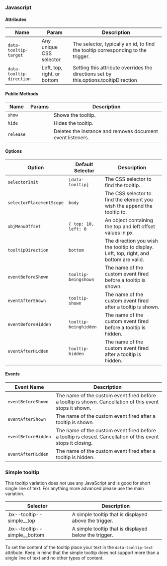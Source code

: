 ### Javascript

#### Attributes

| Name                | Param          | Description   |
|---------------------|-----------------|---------------|
| `data-tooltip-target`| Any unique CSS selector | The selector, typically an id, to find the tooltip corresponding to the trigger. |
| `data-tooltip-direction`| Left, top, right, or bottom | Setting this attribute overrides the directions set by this.options.tooltipDirection |

#### Public Methods

| Name                | Params          | Description   |
|---------------------|-----------------|---------------|
| `show`       | | Shows the tooltip. |
| `hide`       | | Hides the tooltip. |
| `release`     | | Deletes the instance and removes document event listeners. |

#### Options

| Option                   | Default Selector                | Description                                                                            |
|--------------------------|---------------------------------|----------------------------------------------------------------------------------------|
| `selectorInit`           | `[data-tooltip]`                   | The CSS selector to find the tooltip.
| `selectorPlacementScope`           | `body`                | The CSS selector to find the element you wish the append the tooltip to.
| `objMenuOffset`    | `{ top: 10, left: 0`        | An object containing the top and left offset values in px
| `tooltipDirection`         | `bottom`           | The direction you wish the tooltip to display. Left, top, right, and bottom are valid.
| `eventBeforeShown`         | `tooltip-beingshown`           |  The name of the custom event fired before a tooltip is shown. |
| `eventAfterShown`         | `tooltip-shown`           |  The name of the custom event fired after a tooltip is shown. |
| `eventBeforeHidden`         | `tooltip-beinghidden`           |  The name of the custom event fired before a tooltip is hidden. |
| `eventAfterHidden`        | `tooltip-hidden`           |  The name of the custom event fired after a tooltip is hidden. |

#### Events

| Event Name             | Description                                            |
|------------------------|--------------------------------------------------------|
| `eventBeforeShown`  | The name of the custom event fired before a tooltip is shown. Cancellation of this event stops it shown. |
| `eventAfterShown`   | The name of the custom event fired after a tooltip is shown. |
| `eventBeforeHidden` | The name of the custom event fired before a tooltip is closed. Cancellation of this event stops it closing. |
| `eventAfterHidden`  | The name of the custom event fired after a tooltip is hidden. |

### Simple tooltip

This tooltip variation does not use any JavaScript and is good for short single line of text. For anything more advanced please use the main variation.

| Selector                         | Description                        |
|----------------------------------|------------------------------------|
| .bx--tooltip--simple__top  | A simple tooltip that is displayed above the trigger. |
| .bx--tooltip--simple__bottom  | A simple tooltip that is displayed below the trigger. |

To set the content of the tooltip place your text in the `data-tooltip-text` attribute. Keep in mind that the simple tooltip does not support more than a single line of text and no other types of content.
